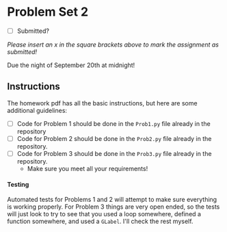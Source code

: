 # Problem Set 2

- [ ] Submitted?

_Please insert an x in the square brackets above to mark the assignment as submitted!_

Due the night of September 20th at midnight!

## Instructions
The homework pdf has all the basic instructions, but here are some additional guidelines:
 - [ ] Code for Problem 1 should be done in the `Prob1.py` file already in the repository
 - [ ] Code for Problem 2 should be done in the `Prob2.py` file already in the repository. 
 - [ ] Code for Problem 3 should be done in the `Prob3.py` file already in the repository. 
 	- Make sure you meet all your requirements!

#### Testing
Automated tests for Problems 1 and 2 will attempt to make sure everything is working properly. For Problem 3 things are very open ended, so the tests will just look to try to see that you used a loop somewhere, defined a function somewhere, and used a `GLabel`. I'll check the rest myself.
